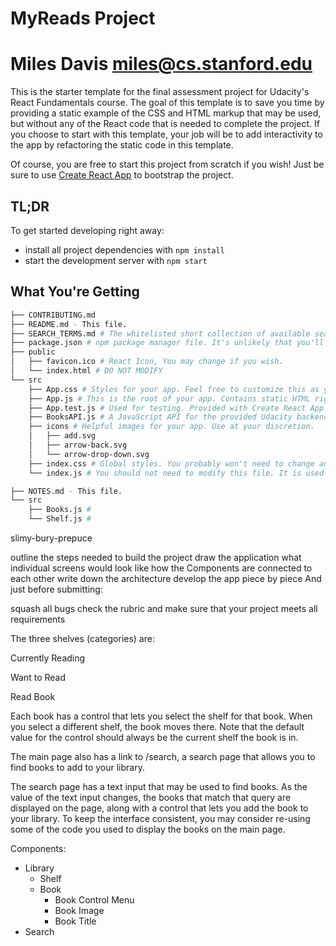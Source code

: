 # MyReads Project
# Miles Davis <miles@cs.stanford.edu>

This is the starter template for the final assessment project for Udacity's React Fundamentals course. The goal of this template is to save you time by providing a static example of the CSS and HTML markup that may be used, but without any of the React code that is needed to complete the project. If you choose to start with this template, your job will be to add interactivity to the app by refactoring the static code in this template.

Of course, you are free to start this project from scratch if you wish! Just be sure to use [Create React App](https://github.com/facebookincubator/create-react-app) to bootstrap the project.

## TL;DR

To get started developing right away:

* install all project dependencies with `npm install`
* start the development server with `npm start`

## What You're Getting
```bash
├── CONTRIBUTING.md
├── README.md - This file.
├── SEARCH_TERMS.md # The whitelisted short collection of available search terms for you to use with your app.
├── package.json # npm package manager file. It's unlikely that you'll need to modify this.
├── public
│   ├── favicon.ico # React Icon, You may change if you wish.
│   └── index.html # DO NOT MODIFY
└── src
    ├── App.css # Styles for your app. Feel free to customize this as you desire.
    ├── App.js # This is the root of your app. Contains static HTML right now.
    ├── App.test.js # Used for testing. Provided with Create React App. Testing is encouraged, but not required.
    ├── BooksAPI.js # A JavaScript API for the provided Udacity backend. Instructions for the methods are below.
    ├── icons # Helpful images for your app. Use at your discretion.
    │   ├── add.svg
    │   ├── arrow-back.svg
    │   └── arrow-drop-down.svg
    ├── index.css # Global styles. You probably won't need to change anything here.
    └── index.js # You should not need to modify this file. It is used for DOM rendering only.
```

```bash
├── NOTES.md - This file.
└── src
    ├── Books.js #
    └── Shelf.js #
```


slimy-bury-prepuce

outline the steps needed to build the project
draw the application
what individual screens would look like
how the Components are connected to each other
write down the architecture
develop the app piece by piece
And just before submitting:

squash all bugs
check the rubric and make sure that your project meets all requirements





The three shelves (categories) are:

  Currently Reading
  
  Want to Read
  
  Read
    Book


Each book has a control that lets you select the shelf for that book. When you
select a different shelf, the book moves there. Note that the default value for
the control should always be the current shelf the book is in.


The main page also has a link to /search, a search page that allows you to find books to add to your library.

The search page has a text input that may be used to find books. As the value of
the text input changes, the books that match that query are displayed on the
page, along with a control that lets you add the book to your library. To keep
the interface consistent, you may consider re-using some of the code you used to
display the books on the main page.


Components:

* Library
  * Shelf
  * Book
    * Book Control Menu
    * Book Image
    * Book Title
* Search
